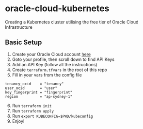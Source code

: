 # oracle-cloud-kubernetes

Creating a Kubernetes cluster utilising the free tier of Oracle Cloud Infrastructure

## Basic Setup

1. Create your Oracle Cloud account [here](https://www.oracle.com/au/cloud/sign-in.html)
2. Goto your profile, then scroll down to find API Keys
3. Add an API Key (follow all the instructions)
4. Create `terraform.tfvars` in the root of this repo
5. Fill in your vars from the config file

```
tenancy_ocid    = "tenancy"
user_ocid       = "user"
key_fingerprint = "fingerprint"
region          = "ap-sydney-1"
```

6. Run `terraform init`
7. Run `terraform apply`
8. Run `export KUBECONFIG=$PWD/kubeconfig`
9. Enjoy!
